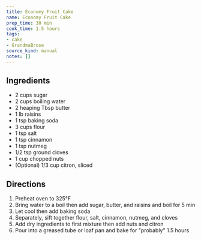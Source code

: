 ```yaml
---
title: Economy Fruit Cake
name: Economy Fruit Cake
prep_time: 30 min
cook_time: 1.5 hours
tags:
- cake
- GrandmaBrose
source_kind: manual
notes: []
---
```


## Ingredients
- 2 cups sugar
- 2 cups boiling water
- 2 heaping Tbsp butter
- 1 lb raisins
- 1 tsp baking soda
- 3 cups flour
- 1 tsp salt
- 1 tsp cinnamon
- 1 tsp nutmeg
- 1/2 tsp ground cloves
- 1 cup chopped nuts
- (Optional) 1/3 cup citron, sliced


## Directions
1. Preheat oven to 325°F
2. Bring water to a boil then add sugar, butter, and raisins and boil for 5 min
3. Let cool then add baking soda
4. Separately, sift together flour, salt, cinnamon, nutmeg, and cloves
5. Add dry ingredients to first mixture then add nuts and citron
6. Pour into a greased tube or loaf pan and bake for "probably" 1.5 hours
